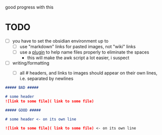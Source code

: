 good progress with this

# TODO
- [ ] you have to set the obsidian environment up to
    - [ ] use "markdown" links for pasted images, not "wiki" links
    - [ ] use a [plugin](https://forum.obsidian.md/t/paste-image-rename-plugin/35480) to help name files properly to eliminate the spaces
        - this will make the awk script a lot easier, i suspect
- [ ] writing/formatting
    - [ ] all \# headers, and links to images should appear on their own lines, i.e. separated by newlines


```markdown
##### BAD #####

# some header
![link to some file]( link to some file)

##### GOOD #####

# some header <- on its own line

![link to some file]( link to some file) <- on its own line
```
